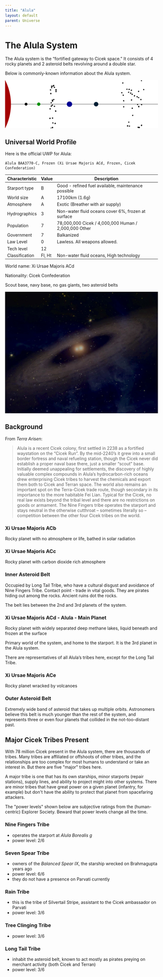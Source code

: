 ```yaml
---
title: "Alula"
layout: default
parent: Universe
---
```


# The Alula System

The Alula system is the “fortified gateway to Cicek space.” It consists of 4 rocky planets and 2 asteroid belts revolving around a double star.

Below is commonly-known information about the Alula system.

![Alula system layout](AlulaLayout.svg)

## Universal World Profile

Here is the official UWP for Alula:

```
Alula BAA3770-C, Frozen (Xi Ursae Majoris ACd, Frozen, Cicek Confederation)
```


| **Characteristic** | **Value** | **Description** |
|--------------------|-----------|-----------------|
| Starport type      | B         | Good - refined fuel available, maintenance possible |
| World size         | A         | 17100km (1.6g)  |
| Atmosphere         | A         | Exotic (Breather with air supply) |
| Hydrographics      | 3         | Non-water fluid oceans cover 6%, frozen at surface |
| Population         | 7         | 78,000,000 Cicek / 4,000,000 Human / 2,000,000 Other |
| Government         | 7         | Balkanized      |
| Law Level          | 0         | Lawless. All weapons allowed. |
| Tech level         | 12        |                 |
| Classification     | Fl, Ht    | Non-water fluid oceans, High technology |

World name: Xi Ursae Majoris ACd

Nationality: Cicek Confederation

Scout base, navy base, no gas giants, two asteroid belts

![](DoubleStar.jpg)


## Background

From *Terra Arisen*:

> Alula is a recent Cicek colony, first settled in 2238 as a fortified waystation on the “Cicek Run”. By the mid-2240’s it grew into a small border fortress and naval refueling station, though the Cicek never did establish a proper naval base there, just a smaller “scout” base. Initially deemed unappealing for settlements, the discovery of highly valuable complex compounds in Alula’s hydrocarbon-rich oceans drew enterprising Cicek tribes to harvest the chemicals and export them both to Cicek and Terran space. The world also remains an important spot on the Terra-Cicek trade route, though secondary in its importance to the more habitable Fei Lian. Typical for the Cicek, no real law exists beyond the tribal level and there are no restrictions on goods or armament. The Nine Fingers tribe operates the starport and stays neutral in the otherwise cutthroat – sometimes literally so – competition between the other four Cicek tribes on the world.


### Xi Ursae Majoris ACb

Rocky planet with no atmosphere or life, bathed in solar radiation


### Xi Ursae Majoris ACc

Rocky planet with carbon dioxide rich atmosphere


### Inner Asteroid Belt

Occupied by Long Tail Tribe, who have a cultural disgust and avoidance of Nine Fingers Tribe. Contact point - trade in vital goods. They are pirates hiding out among the rocks. Ancient ruins dot the rocks.

The belt lies between the 2nd and 3rd planets of the system.


### Xi Ursae Majoris ACd - Alula - Main Planet

Rocky planet with widely separated deep methane lakes, liquid beneath and frozen at the surface

Primary world of the system, and home to the starport. It is the 3rd planet in the Alula system.

There are representatives of all Alula’s tribes here, except for the Long Tail Tribe.


### Xi Ursae Majoris ACe

Rocky planet wracked by volcanoes


### Outer Asteroid Belt

Extremely wide band of asteroid that takes up multiple orbits. Astronomers believe this belt is much younger than the rest of the system, and represents three or even four planets that collided in the not-too-distant past.


## Major Cicek Tribes Present

With 78 million Cicek present in the Alula system, there are thousands of tribes. Many tribes are affiliated or offshoots of other tribes, and the relationships are too complex for most humans to understand or take an interest in. But there are five "major" tribes here. 

A major tribe is one that has its own starships, minor starports (repair stations), supply lines, and ability to project might into other systems. There are minor tribes that have great power on a given planet (infantry, for example) but don't have the ability to protect that planet from spacefaring attackers.

The "power levels" shown below are subjective ratings from the (human-centric) Explorer Society. Beward that power levels change all the time.

### Nine Fingers Tribe

* operates the starport at *Alula Borealis g*
* power level: 2/6


### Seven Spear Tribe

* owners of the *Balanced Spear IX*, the starship wrecked on Brahmagupta years ago
* power level: 6/6
* they do not have a presence on Parvati currently


### Rain Tribe

* this is the tribe of Silvertail Stripe, assistant to the Cicek ambassador on Parvati
* power level: 3/6


### Tree Clinging Tribe

* power level: 3/6

### Long Tail Tribe

* inhabit the asteroid belt, known to act mostly as pirates preying on merchant activity (both Cicek and Terran)
* power level: 3/6

